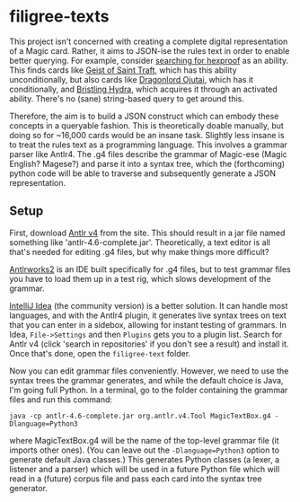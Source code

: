# filigree-texts
This project isn't concerned with creating a complete digital representation of a Magic card. Rather, it aims to JSON-ise the rules text in order to enable better querying.
For example, consider [searching for hexproof](http://mtg-hunter.com/?rulesText=hexproof) as an ability. This finds cards like [Geist of Saint Traft](http://gatherer.wizards.com/Pages/Card/Details.aspx?multiverseid=409577), which has this ability unconditionally, but also cards like [Dragonlord Ojutai](http://gatherer.wizards.com/Pages/Card/Details.aspx?multiverseid=394549), which has it conditionally, and [Bristling Hydra](http://gatherer.wizards.com/Pages/Card/Details.aspx?multiverseid=417720), which acquires it through an activated ability. There's no (sane) string-based query to get around this. 

Therefore, the aim is to build a JSON construct which can embody these concepts in a queryable fashion. This is theoretically doable manually, but doing so for ~16,000 cards would be an insane task. Slightly less insane is to treat the rules text as a programming language. This involves a grammar parser like Antlr4. The .g4 files describe the grammar of Magic-ese (Magic English? Magese?) and parse it into a syntax tree, which the (forthcoming) python code will be able to traverse and subsequently generate a JSON representation.

## Setup
First, download [Antlr v4](http://www.antlr.org/download.html) from the site. This should result in a jar file named something like 'antlr-4.6-complete.jar'. Theoretically, a text editor is all that's needed for editing .g4 files, but why make things more difficult?

[Antlrworks2](tunnelvisionlabs.com/products/demo/antlrworks) is an IDE built specifically for .g4 files, but to test grammar files you have to load them up in a test rig, which slows development of the grammar.

[IntelliJ Idea](https://www.jetbrains.com/idea/) (the community version) is a better solution. It can handle most languages, and with the Antlr4 plugin, it generates live syntax trees on text that you can enter in a sidebox, allowing for instant testing of grammars. In Idea, `File->Settings` and then `Plugins` gets you to a plugin list. Search for Antlr v4 (click 'search in repositories' if you don't see a result) and install it. Once that's done, open the `filigree-text` folder.

Now you can edit grammar files conveniently. However, we need to use the syntax trees the grammar generates, and while the default choice is Java, I'm going full Python. In a terminal, go to the folder containing the grammar files and run this command:

`java -cp antlr-4.6-complete.jar org.antlr.v4.Tool MagicTextBox.g4 -Dlanguage=Python3`

where MagicTextBox.g4 will be the name of the top-level grammar file (it imports other ones). (You can leave out the `-Dlanguage=Python3` option to generate default Java classes.) This generates Python classes (a lexer, a listener and a parser) which will be used in a future Python file which will read in a (future) corpus file and pass each card into the syntax tree generator.
